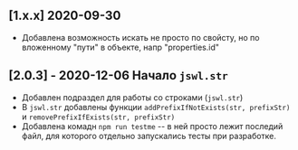 ## [1.x.x] 2020-09-30

* Добавлена возможность искать не просто по свойсту, но по вложенному "пути" в объекте, напр "properties.id"

## [2.0.3] - 2020-12-06 Начало `jswl.str`

* Добавлен подраздел для работы со строками (`jswl.str`)
* В `jswl.str` добавлены функции `addPrefixIfNotExists(str, prefixStr)` и `removePrefixIfExists(str, prefixStr)`
* Добавлена комадн `npm run testme` -- в ней просто лежит последий файл, для которого отдельно запускались тесты при разработке.